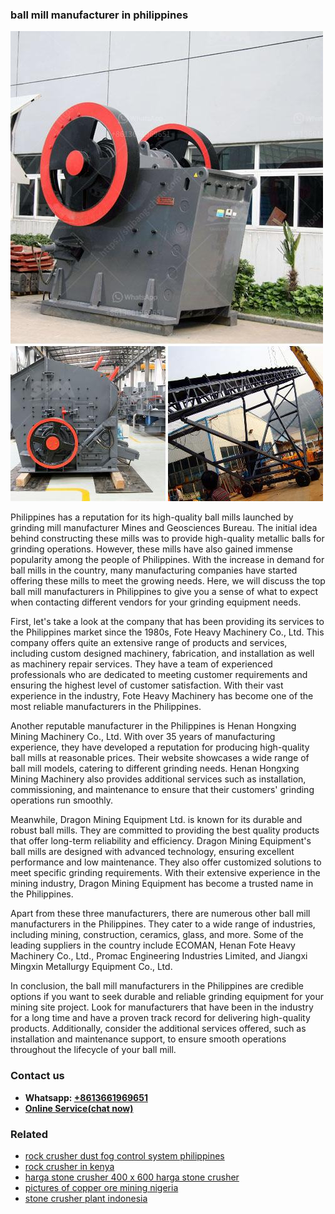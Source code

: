 <h3>ball mill manufacturer in philippines</h3><img src='1708309142.jpg' alt=''><p>Philippines has a reputation for its high-quality ball mills launched by grinding mill manufacturer Mines and Geosciences Bureau. The initial idea behind constructing these mills was to provide high-quality metallic balls for grinding operations. However, these mills have also gained immense popularity among the people of Philippines. With the increase in demand for ball mills in the country, many manufacturing companies have started offering these mills to meet the growing needs. Here, we will discuss the top ball mill manufacturers in Philippines to give you a sense of what to expect when contacting different vendors for your grinding equipment needs.</p><p>First, let's take a look at the company that has been providing its services to the Philippines market since the 1980s, Fote Heavy Machinery Co., Ltd. This company offers quite an extensive range of products and services, including custom designed machinery, fabrication, and installation as well as machinery repair services. They have a team of experienced professionals who are dedicated to meeting customer requirements and ensuring the highest level of customer satisfaction. With their vast experience in the industry, Fote Heavy Machinery has become one of the most reliable manufacturers in the Philippines.</p><p>Another reputable manufacturer in the Philippines is Henan Hongxing Mining Machinery Co., Ltd. With over 35 years of manufacturing experience, they have developed a reputation for producing high-quality ball mills at reasonable prices. Their website showcases a wide range of ball mill models, catering to different grinding needs. Henan Hongxing Mining Machinery also provides additional services such as installation, commissioning, and maintenance to ensure that their customers' grinding operations run smoothly.</p><p>Meanwhile, Dragon Mining Equipment Ltd. is known for its durable and robust ball mills. They are committed to providing the best quality products that offer long-term reliability and efficiency. Dragon Mining Equipment's ball mills are designed with advanced technology, ensuring excellent performance and low maintenance. They also offer customized solutions to meet specific grinding requirements. With their extensive experience in the mining industry, Dragon Mining Equipment has become a trusted name in the Philippines.</p><p>Apart from these three manufacturers, there are numerous other ball mill manufacturers in the Philippines. They cater to a wide range of industries, including mining, construction, ceramics, glass, and more. Some of the leading suppliers in the country include ECOMAN, Henan Fote Heavy Machinery Co., Ltd., Promac Engineering Industries Limited, and Jiangxi Mingxin Metallurgy Equipment Co., Ltd.</p><p>In conclusion, the ball mill manufacturers in the Philippines are credible options if you want to seek durable and reliable grinding equipment for your mining site project. Look for manufacturers that have been in the industry for a long time and have a proven track record for delivering high-quality products. Additionally, consider the additional services offered, such as installation and maintenance support, to ensure smooth operations throughout the lifecycle of your ball mill.</p><h3>Contact us</h3><ul><li><strong>Whatsapp:&nbsp;<a href="https://wa.me/8613661969651">+8613661969651</a></strong></li><li><a href="https://swt.shibang-china.com/?git&amp;zhl&amp;ball mill manufacturer in philippines"><strong>Online Service(chat now)</strong></a></li></ul><h3>Related</h3><ul><li><a href='rock crusher dust fog control system philippines.md'>rock crusher dust fog control system philippines</a></li><li><a href='rock crusher in kenya.md'>rock crusher in kenya</a></li><li><a href='harga stone crusher 400 x 600 harga stone crusher.md'>harga stone crusher 400 x 600 harga stone crusher</a></li><li><a href='pictures of copper ore mining nigeria.md'>pictures of copper ore mining nigeria</a></li><li><a href='stone crusher plant indonesia.md'>stone crusher plant indonesia</a></li></ul>